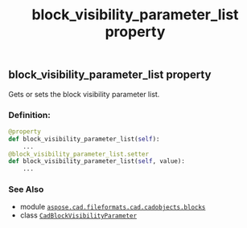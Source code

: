 ﻿---
title: block_visibility_parameter_list property
second_title: Aspose.CAD for Python via .NET API References
description: 
type: docs
weight: 100
url: /python-net/aspose.cad.fileformats.cad.cadobjects.blocks/cadblockvisibilityparameter/block_visibility_parameter_list/
is_root: false
---

## block_visibility_parameter_list property


Gets or sets the block visibility parameter list.
### Definition:
```python
@property
def block_visibility_parameter_list(self):
    ...
@block_visibility_parameter_list.setter
def block_visibility_parameter_list(self, value):
    ...
```

### See Also
* module [`aspose.cad.fileformats.cad.cadobjects.blocks`](../../)
* class [`CadBlockVisibilityParameter`](/cad/python-net/aspose.cad.fileformats.cad.cadobjects.blocks/cadblockvisibilityparameter)
